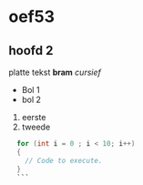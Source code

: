 # oef53

## hoofd 2
platte tekst
**bram**
*cursief*

* Bol 1
* bol 2

1. eerste
2. tweede

  ```csharp
    for (int i = 0 ; i < 10; i++)
    {
      // Code to execute.
    }
    ```
